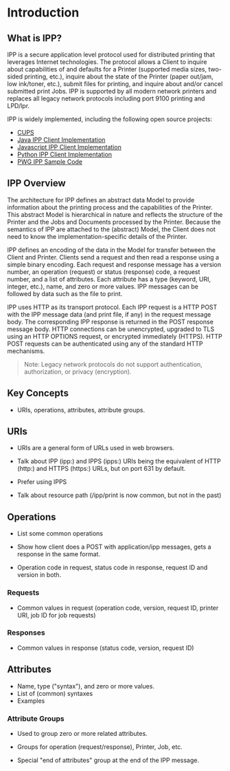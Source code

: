 Introduction
============


What is IPP?
------------

IPP is a secure application level protocol used for distributed printing that
leverages Internet technologies.  The protocol allows a Client to inquire about
capabilities of and defaults for a Printer (supported media sizes, two-sided
printing, etc.), inquire about the state of the Printer (paper out/jam, low
ink/toner, etc.), submit files for printing, and inquire about and/or cancel
submitted print Jobs.  IPP is supported by all modern network printers and
replaces all legacy network protocols including port 9100 printing
and LPD/lpr.

IPP is widely implemented, including the following open source projects:

- [CUPS](https://www.cups.org/)
- [Java IPP Client Implementation](https://code.google.com/archive/p/jspi/)
- [Javascript IPP Client Implementation](https://github.com/williamkapke/ipp)
- [Python IPP Client Implementation](http://www.pykota.com/software/pkipplib/)
- [PWG IPP Sample Code](https://istopwg.github.io/ippsample)


IPP Overview
------------

The architecture for IPP defines an abstract data Model to provide information
about the printing process and the capabilities of the Printer.  This abstract
Model is hierarchical in nature and reflects the structure of the Printer and
the Jobs and Documents processed by the Printer.  Because the semantics of IPP
are attached to the (abstract) Model, the Client does not need to know the
implementation-specific details of the Printer.

IPP defines an encoding of the data in the Model for transfer between the
Client and Printer.  Clients send a request and then read a response using a
simple binary encoding.  Each request and response message has a version
number, an operation (request) or status (response) code, a request number, and
a list of attributes.  Each attribute has a type (keyword, URI, integer, etc.),
name, and zero or more values.  IPP messages can be followed by data such as
the file to print.

IPP uses HTTP as its transport protocol.  Each IPP request is a HTTP POST with
the IPP message data (and print file, if any) in the request message body.
The corresponding IPP response is returned in the POST response message body.
HTTP connections can be unencrypted, upgraded to TLS using an HTTP OPTIONS
request, or encrypted immediately (HTTPS).  HTTP POST requests can be
authenticated using any of the standard HTTP mechanisms.

> Note: Legacy network protocols do not support authentication, authorization,
> or privacy (encryption).


Key Concepts
------------

- URIs, operations, attributes, attribute groups.


URIs
----

- URIs are a general form of URLs used in web browsers.

- Talk about IPP (ipp:) and IPPS (ipps:) URIs being the equivalent of HTTP
  (http:) and HTTPS (https:) URLs, but on port 631 by default.

- Prefer using IPPS

- Talk about resource path (/ipp/print is now common, but not in the past)


Operations
----------

- List some common operations

- Show how client does a POST with application/ipp messages, gets a response in
  the same format.

- Operation code in request, status code in response, request ID and version in
  both.


### Requests

- Common values in request (operation code, version, request ID, printer URI,
  job ID for job requests)


### Responses

- Common values in response (status code, version, request ID)


Attributes
----------

- Name, type ("syntax"), and zero or more values.
- List of (common) syntaxes
- Examples


### Attribute Groups

- Used to group zero or more related attributes.

- Groups for operation (request/response), Printer, Job, etc.

- Special "end of attributes" group at the end of the IPP message.
